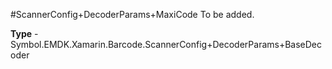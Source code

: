 #ScannerConfig+DecoderParams+MaxiCode
To be added.

**Type** - Symbol.EMDK.Xamarin.Barcode.ScannerConfig+DecoderParams+BaseDecoder



